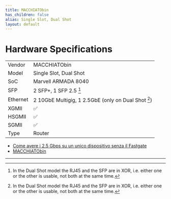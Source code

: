 ```yaml
---
title: MACCHIATObin
has_children: false
alias: Single Slot, Dual Shot
layout: default
---
```


# Hardware Specifications

|          |                                                       |
| -------- | ----------------------------------------------------- |
| Vendor   | MACCHIATObin                                          |
| Model    | Single Slot, Dual Shot                                |
| SoC      | Marvell ARMADA 8040                                   |
| SFP      | 2 SFP+, 1 SFP 2.5 [^xor]                              |
| Ethernet | 2 10GbE Multigig, 1 2.5GbE (only on Dual Shot [^xor]) |
| XGMII    | ✅                                                    |
| HSGMII   | ✅                                                    |
| SGMII    | ✅                                                    |
| Type     | Router                                                |


- [Come avere i 2.5 Gbps su un unico dispositivo senza il Fastgate](https://forum.fibra.click/d/17836-come-avere-i-25-gbps-su-un-unico-dispositivo-senza-il-fastgate)
- [MACCHIATObin](http://macchiatobin.net/)

<hr>

[^xor]: In the Dual Shot model the RJ45 and the SFP are in XOR, i.e. either one or the other is usable, not both at the same time.